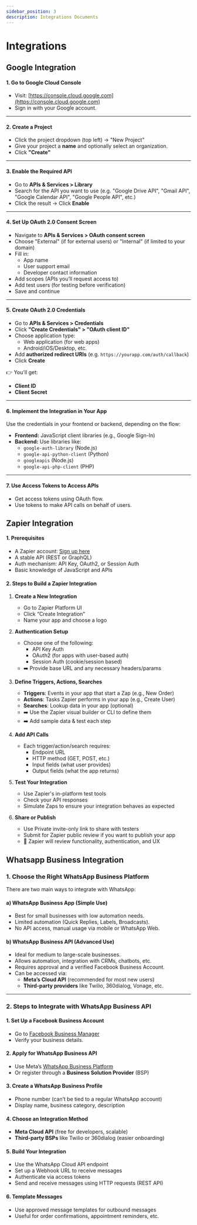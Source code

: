 ```yaml
---
sidebar_position: 3
description: Integrations Documents
---
```


# Integrations

## Google Integration

#### **1. Go to Google Cloud Console**

- Visit: [https://console.cloud.google.com](https://console.cloud.google.com)
- Sign in with your Google account.

---

#### **2. Create a Project**

- Click the project dropdown (top left) → "New Project"
- Give your project a **name** and optionally select an organization.
- Click **"Create"**

---

#### **3. Enable the Required API**

- Go to **APIs & Services > Library**
- Search for the API you want to use (e.g. "Google Drive API", "Gmail API", "Google Calendar API", "Google People API", etc.)
- Click the result → Click **Enable**

---

#### **4. Set Up OAuth 2.0 Consent Screen**

- Navigate to **APIs & Services > OAuth consent screen**
- Choose "External" (if for external users) or "Internal" (if limited to your domain)
- Fill in:
  - App name
  - User support email
  - Developer contact information
- Add scopes (APIs you’ll request access to)
- Add test users (for testing before verification)
- Save and continue

---

#### **5. Create OAuth 2.0 Credentials**

- Go to **APIs & Services > Credentials**
- Click **"Create Credentials" > "OAuth client ID"**
- Choose application type:
  - Web application (for web apps)
  - Android/iOS/Desktop, etc.
- Add **authorized redirect URIs** (e.g. `https://yourapp.com/auth/callback`)
- Click **Create**

👉 You'll get:

- **Client ID**
- **Client Secret**

---

#### **6. Implement the Integration in Your App**

Use the credentials in your frontend or backend, depending on the flow:

- **Frontend:** JavaScript client libraries (e.g., Google Sign-In)
- **Backend:** Use libraries like:
  - `google-auth-library` (Node.js)
  - `google-api-python-client` (Python)
  - `googleapis` (Node.js)
  - `google-api-php-client` (PHP)

---

#### **7. Use Access Tokens to Access APIs**

- Get access tokens using OAuth flow.
- Use tokens to make API calls on behalf of users.

## Zapier Integration

#### **1. Prerequisites**

- A Zapier account: [Sign up here](https://zapier.com/app/signup)
- A stable API (REST or GraphQL)
- Auth mechanism: API Key, OAuth2, or Session Auth
- Basic knowledge of JavaScript and APIs

#### **2. Steps to Build a Zapier Integration**

1. **Create a New Integration**

   - Go to Zapier Platform UI
   - Click “Create Integration”
   - Name your app and choose a logo

2. **Authentication Setup**

   - Choose one of the following:
     - API Key Auth
     - OAuth2 (for apps with user-based auth)
     - Session Auth (cookie/session based)
   - ➡️ Provide base URL and any necessary headers/params

3. **Define Triggers, Actions, Searches**

   - **Triggers**: Events in your app that start a Zap (e.g., New Order)
   - **Actions**: Tasks Zapier performs in your app (e.g., Create User)
   - **Searches**: Lookup data in your app (optional)
   - ➡️ Use the Zapier visual builder or CLI to define them
   - ➡️ Add sample data & test each step

4. **Add API Calls**

   - Each trigger/action/search requires:
     - Endpoint URL
     - HTTP method (GET, POST, etc.)
     - Input fields (what user provides)
     - Output fields (what the app returns)

5. **Test Your Integration**

   - Use Zapier's in-platform test tools
   - Check your API responses
   - Simulate Zaps to ensure your integration behaves as expected

6. **Share or Publish**
   - Use Private invite-only link to share with testers
   - Submit for Zapier public review if you want to publish your app
   - 📌 Zapier will review functionality, authentication, and UX

## Whatsapp Business Integration

### **1. Choose the Right WhatsApp Business Platform**

There are two main ways to integrate with WhatsApp:

#### a) **WhatsApp Business App (Simple Use)**

- Best for small businesses with low automation needs.
- Limited automation (Quick Replies, Labels, Broadcasts).
- No API access, manual usage via mobile or WhatsApp Web.

#### b) **WhatsApp Business API (Advanced Use)**

- Ideal for medium to large-scale businesses.
- Allows automation, integration with CRMs, chatbots, etc.
- Requires approval and a verified Facebook Business Account.
- Can be accessed via:
  - **Meta’s Cloud API** (recommended for most new users)
  - **Third-party providers** like Twilio, 360dialog, Vonage, etc.

---

### **2. Steps to Integrate with WhatsApp Business API**

#### **1. Set Up a Facebook Business Account**

- Go to [Facebook Business Manager](https://business.facebook.com/)
- Verify your business details.

#### **2. Apply for WhatsApp Business API**

- Use Meta’s [WhatsApp Business Platform](https://www.facebook.com/business/help/325365696252153)
- Or register through a **Business Solution Provider** (BSP)

#### **3. Create a WhatsApp Business Profile**

- Phone number (can’t be tied to a regular WhatsApp account)
- Display name, business category, description

#### **4. Choose an Integration Method**

- **Meta Cloud API** (free for developers, scalable)
- **Third-party BSPs** like Twilio or 360dialog (easier onboarding)

#### **5. Build Your Integration**

- Use the WhatsApp Cloud API endpoint
- Set up a Webhook URL to receive messages
- Authenticate via access tokens
- Send and receive messages using HTTP requests (REST API)

#### **6. Template Messages**

- Use approved message templates for outbound messages
- Useful for order confirmations, appointment reminders, etc.
